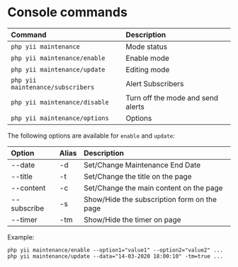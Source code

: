 Console commands
================

| Command                           | Description                             |
|:--------------------------------- |:--------------------------------------- |
| `php yii maintenance`             | Mode status                             |
| `php yii maintenance/enable`      | Enable mode                             |
| `php yii maintenance/update`      | Editing mode                            |
| `php yii maintenance/subscribers` | Alert Subscribers                       |
| `php yii maintenance/disable`     | Turn off the mode and send alerts       |
| `php yii maintenance/options`     | Options                                 |

The following options are available for `enable` and `update`:

| Option      | Alias | Description                                         |
|:----------- |:----- |:--------------------------------------------------- |
| --date      |  -d   | Set/Change Maintenance End Date                     |
| --title     |  -t   | Set/Change the title on the page                    |
| --content   |  -c   | Set/Change the main content on the page             |
| --subscribe |  -s   | Show/Hide the subscription form on the page         |
| --timer     |  -tm  | Show/Hide the timer on page                         | 

Example:
```
php yii maintenance/enable --option1="value1" --option2="value2" ...
php yii maintenance/update --data="14-03-2020 18:00:10" -tm=true ...
```